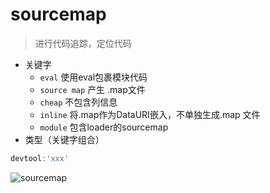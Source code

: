 # sourcemap
>进行代码追踪，定位代码
- 关键字
  - `eval` 使用eval包裹模块代码
  - `source map` 产生 .map文件
  - `cheap`  不包含列信息
  - `inline` 将.map作为DataURI嵌入，不单独生成.map 文件
  - `module` 包含loader的sourcemap
- 类型（关键字组合）
```javascript
devtool:'xxx'
```
![sourcemap](https://raw.githubusercontent.com/luobosiji/blog/master/resources/webpack/sourcemap.png)